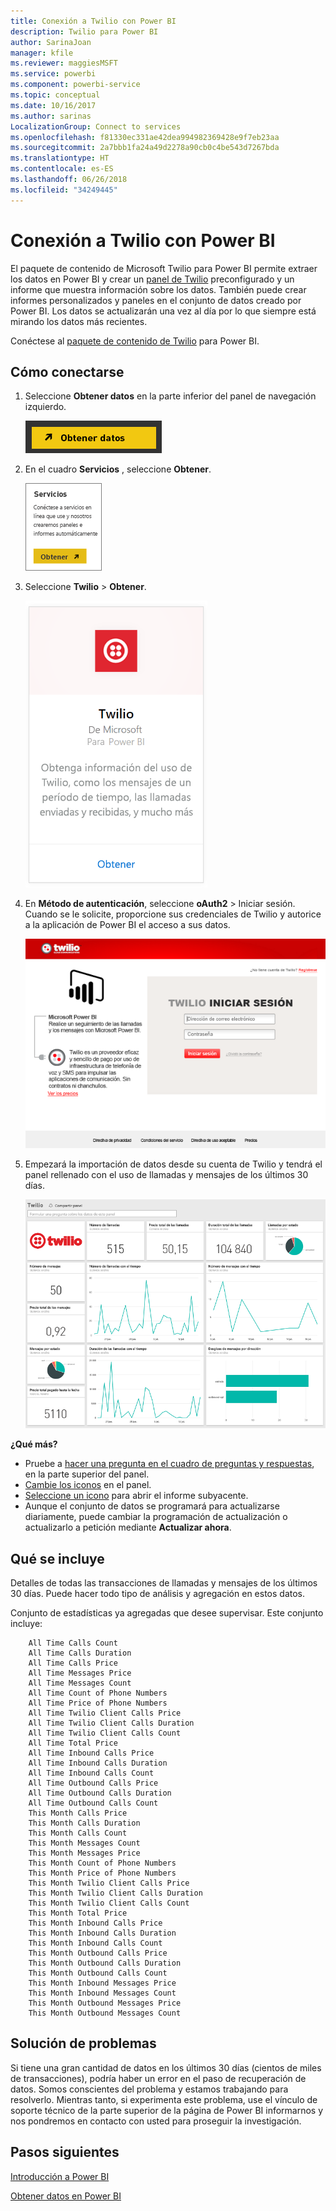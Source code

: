 ```yaml
---
title: Conexión a Twilio con Power BI
description: Twilio para Power BI
author: SarinaJoan
manager: kfile
ms.reviewer: maggiesMSFT
ms.service: powerbi
ms.component: powerbi-service
ms.topic: conceptual
ms.date: 10/16/2017
ms.author: sarinas
LocalizationGroup: Connect to services
ms.openlocfilehash: f81330ec331ae42dea994982369428e9f7eb23aa
ms.sourcegitcommit: 2a7bbb1fa24a49d2278a90cb0c4be543d7267bda
ms.translationtype: HT
ms.contentlocale: es-ES
ms.lasthandoff: 06/26/2018
ms.locfileid: "34249445"
---
```

# <a name="connect-to-twilio-with-power-bi"></a>Conexión a Twilio con Power BI
El paquete de contenido de Microsoft Twilio para Power BI permite extraer los datos en Power BI y crear un [panel de Twilio](https://powerbi.microsoft.com/integrations/twilio) preconfigurado y un informe que muestra información sobre los datos. También puede crear informes personalizados y paneles en el conjunto de datos creado por Power BI. Los datos se actualizarán una vez al día por lo que siempre está mirando los datos más recientes.

Conéctese al [paquete de contenido de Twilio](https://app.powerbi.com/getdata/services/twilio) para Power BI.

## <a name="how-to-connect"></a>Cómo conectarse
1. Seleccione **Obtener datos** en la parte inferior del panel de navegación izquierdo.
   
   ![](media/service-connect-to-twilio/pbi_getdata.png) 
2. En el cuadro **Servicios** , seleccione **Obtener**.
   
   ![](media/service-connect-to-twilio/pbi_getservices.png) 
3. Seleccione **Twilio** \> **Obtener**.
   
   ![](media/service-connect-to-twilio/twilio.png)
4. En **Método de autenticación**, seleccione **oAuth2** \> Iniciar sesión. Cuando se le solicite, proporcione sus credenciales de Twilio y autorice a la aplicación de Power BI el acceso a sus datos.
   
   ![](media/service-connect-to-twilio/pbi_twilio_login.png)
5. Empezará la importación de datos desde su cuenta de Twilio y tendrá el panel rellenado con el uso de llamadas y mensajes de los últimos 30 días. 
   
   ![](media/service-connect-to-twilio/pbi_twilio_db.png)

**¿Qué más?**

* Pruebe a [hacer una pregunta en el cuadro de preguntas y respuestas](power-bi-q-and-a.md), en la parte superior del panel.
* [Cambie los iconos](service-dashboard-edit-tile.md) en el panel.
* [Seleccione un icono](service-dashboard-tiles.md) para abrir el informe subyacente.
* Aunque el conjunto de datos se programará para actualizarse diariamente, puede cambiar la programación de actualización o actualizarlo a petición mediante **Actualizar ahora**.

## <a name="whats-included"></a>Qué se incluye
Detalles de todas las transacciones de llamadas y mensajes de los últimos 30 días. Puede hacer todo tipo de análisis y agregación en estos datos.

Conjunto de estadísticas ya agregadas que desee supervisar. Este conjunto incluye:

        All Time Calls Count  
        All Time Calls Duration  
        All Time Calls Price  
        All Time Messages Price  
        All Time Messages Count  
        All Time Count of Phone Numbers  
        All Time Price of Phone Numbers  
        All Time Twilio Client Calls Price  
        All Time Twilio Client Calls Duration  
        All Time Twilio Client Calls Count  
        All Time Total Price  
        All Time Inbound Calls Price  
        All Time Inbound Calls Duration  
        All Time Inbound Calls Count  
        All Time Outbound Calls Price  
        All Time Outbound Calls Duration  
        All Time Outbound Calls Count  
        This Month Calls Price  
        This Month Calls Duration  
        This Month Calls Count  
        This Month Messages Count  
        This Month Messages Price  
        This Month Count of Phone Numbers  
        This Month Price of Phone Numbers  
        This Month Twilio Client Calls Price  
        This Month Twilio Client Calls Duration  
        This Month Twilio Client Calls Count  
        This Month Total Price  
        This Month Inbound Calls Price  
        This Month Inbound Calls Duration  
        This Month Inbound Calls Count  
        This Month Outbound Calls Price  
        This Month Outbound Calls Duration  
        This Month Outbound Calls Count  
        This Month Inbound Messages Price  
        This Month Inbound Messages Count  
        This Month Outbound Messages Price  
        This Month Outbound Messages Count

## <a name="troubleshooting"></a>Solución de problemas
Si tiene una gran cantidad de datos en los últimos 30 días (cientos de miles de transacciones), podría haber un error en el paso de recuperación de datos. Somos conscientes del problema y estamos trabajando para resolverlo. Mientras tanto, si experimenta este problema, use el vínculo de soporte técnico de la parte superior de la página de Power BI informarnos y nos pondremos en contacto con usted para proseguir la investigación.

## <a name="next-steps"></a>Pasos siguientes
[Introducción a Power BI](service-get-started.md)

[Obtener datos en Power BI](service-get-data.md)

